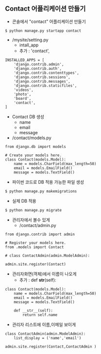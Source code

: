 ## Contact 어플리케이션 만들기 
- 콘솔에서 "contact" 어플리케이션 만들기 
~~~
$ python manage.py startapp contact
~~~
- /mysite/setting.py
    - intall_app
    - 추가 : 'contact',
~~~
INSTALLED_APPS = [
    'django.contrib.admin',
    'django.contrib.auth',
    'django.contrib.contenttypes',
    'django.contrib.sessions',
    'django.contrib.messages',
    'django.contrib.staticfiles',
    'videos',
    'photo',
    'board',
    'contact',
]
~~~
- Contact DB 생성 
    - name
    - email 
    - message 
- /contact/models.py
~~~
from django.db import models

# Create your models here.
class Contact(models.Model):
    name = models.CharField(max_length=50)
    email = models.EmailField()
    message = models.TextField()
~~~            
- 파이썬 코드로 DB 적용 가능한 파일 생성
~~~
$ python manage.py makemigrations
~~~

- 실제 DB 적용 
~~~
$ python manage.py migrate
~~~

- 관리자에서 볼수 있게 
    - /contact/admin.py
~~~
from django.contrib import admin

# Register your models here.
from .models import Contact

# class ContactAdmin(admin.ModelAdmin):

admin.site.register(Contact)
~~~
- 관리자화면(객체)에서 이름이 나오게
    - 추가 : def __str__(self):
~~~
class Contact(models.Model):
    name = models.CharField(max_length=50)
    email = models.EmailField()
    message = models.TextField()

    def __str__(self):
        return self.name 
~~~
- 관리자 리스트에 이름,이메일 보이게 
~~~
class ContactAdmin(admin.ModelAdmin):
    list_display = ('name','email')

admin.site.register(Contact,ContactAdmin )
~~~
    